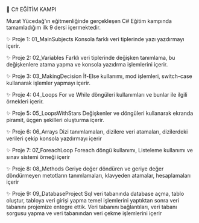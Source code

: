 🚀 C# EĞİTİM KAMPI 

Murat Yücedağ'ın eğitmenliğinde gerçekleşen C# Eğitim kampında tamamladığım ilk 9 dersi içermektedir.

✨ Proje 1: 01_MainSubjects
Konsola farklı veri tiplerinde yazı yazdırmayı içerir.

✨ Proje 2: 02_Variables
Farklı veri tiplerinde değişken tanımlama, bu değişkenlere atama yapma ve konsola yazıdrma işlemlerini içerir.

✨ Proje 3: 03_MakingDecision
İf-Else kullanımı, mod işlemleri, switch-case kullanarak işlemler yapmayı içerir.

✨ Proje 4: 04_Loops
For ve While döngüleri kullanımları ve bunlar ile ilgili örnekleri içerir.

✨ Proje 5: 05_LoopsWithStars
Değişkenler ve döngüleri kullanarak ekranda piramit, üçgen şekilleri oluşturma içerir.

✨ Proje 6: 06_Arrays
Dizi tanımlamaları, dizilere veri atamaları, dizilerdeki verileri çekip konsola yazdırmayı içerir

✨ Proje 7: 07_ForeachLoop
Foreach döngü kullanımı, Listeleme kullanımı ve sınav sistemi örneği içerir 

✨ Proje 8: 08_Methods
Geriye değer döndüren ve geriye değer döndürmeyen metotların tanımlamaları, klavyeden atamalar, hesaplamaları içerir

✨ Proje 9: 09_DatabaseProject
Sql veri tabanında database açma, tablo oluştur, tabloya veri girişi yapma temel işlemlerini yaptıktan sonra veri tabanını projemize entegre ettik. 
Veri tabanını bağlantıları, veri tabanı sorgusu yapma ve veri tabanından veri çekme işlemlerini içerir
